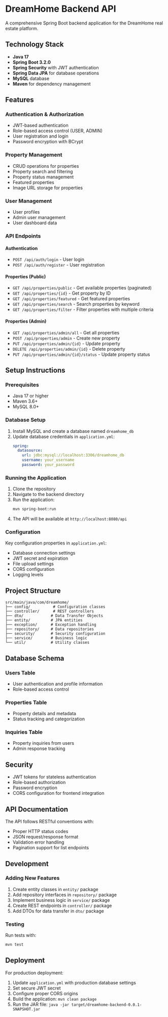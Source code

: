 # DreamHome Backend API

A comprehensive Spring Boot backend application for the DreamHome real estate platform.

## Technology Stack

- **Java 17**
- **Spring Boot 3.2.0**
- **Spring Security** with JWT authentication
- **Spring Data JPA** for database operations
- **MySQL** database
- **Maven** for dependency management

## Features

### Authentication & Authorization
- JWT-based authentication
- Role-based access control (USER, ADMIN)
- User registration and login
- Password encryption with BCrypt

### Property Management
- CRUD operations for properties
- Property search and filtering
- Property status management
- Featured properties
- Image URL storage for properties

### User Management
- User profiles
- Admin user management
- User dashboard data

### API Endpoints

#### Authentication
- `POST /api/auth/login` - User login
- `POST /api/auth/register` - User registration

#### Properties (Public)
- `GET /api/properties/public` - Get available properties (paginated)
- `GET /api/properties/{id}` - Get property by ID
- `GET /api/properties/featured` - Get featured properties
- `GET /api/properties/search` - Search properties by keyword
- `GET /api/properties/filter` - Filter properties with multiple criteria

#### Properties (Admin)
- `GET /api/properties/admin/all` - Get all properties
- `POST /api/properties/admin` - Create new property
- `PUT /api/properties/admin/{id}` - Update property
- `DELETE /api/properties/admin/{id}` - Delete property
- `PUT /api/properties/admin/{id}/status` - Update property status

## Setup Instructions

### Prerequisites
- Java 17 or higher
- Maven 3.6+
- MySQL 8.0+

### Database Setup
1. Install MySQL and create a database named `dreamhome_db`
2. Update database credentials in `application.yml`:
   ```yaml
   spring:
     datasource:
       url: jdbc:mysql://localhost:3306/dreamhome_db
       username: your_username
       password: your_password
   ```

### Running the Application
1. Clone the repository
2. Navigate to the backend directory
3. Run the application:
   ```bash
   mvn spring-boot:run
   ```
4. The API will be available at `http://localhost:8080/api`

### Configuration
Key configuration properties in `application.yml`:
- Database connection settings
- JWT secret and expiration
- File upload settings
- CORS configuration
- Logging levels

## Project Structure

```
src/main/java/com/dreamhome/
├── config/          # Configuration classes
├── controller/      # REST controllers
├── dto/            # Data Transfer Objects
├── entity/         # JPA entities
├── exception/      # Exception handling
├── repository/     # Data repositories
├── security/       # Security configuration
├── service/        # Business logic
└── util/           # Utility classes
```

## Database Schema

### Users Table
- User authentication and profile information
- Role-based access control

### Properties Table
- Property details and metadata
- Status tracking and categorization

### Inquiries Table
- Property inquiries from users
- Admin response tracking

## Security

- JWT tokens for stateless authentication
- Role-based authorization
- Password encryption
- CORS configuration for frontend integration

## API Documentation

The API follows RESTful conventions with:
- Proper HTTP status codes
- JSON request/response format
- Validation error handling
- Pagination support for list endpoints

## Development

### Adding New Features
1. Create entity classes in `entity/` package
2. Add repository interfaces in `repository/` package
3. Implement business logic in `service/` package
4. Create REST endpoints in `controller/` package
5. Add DTOs for data transfer in `dto/` package

### Testing
Run tests with:
```bash
mvn test
```

## Deployment

For production deployment:
1. Update `application.yml` with production database settings
2. Set secure JWT secret
3. Configure proper CORS origins
4. Build the application: `mvn clean package`
5. Run the JAR file: `java -jar target/dreamhome-backend-0.0.1-SNAPSHOT.jar`

